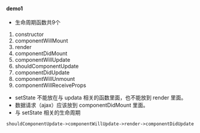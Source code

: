 #### demo1
* 生命周期函数共9个
1. constructor
2. componentWillMount
3. render
4. componentDidMount
5. componentWillUpdate
6. shouldComponentUpdate
7. componentDidUpdate
8. componentWillUnmount
9. componentWillReceiveProps
* setState 不能放在与 updata 相关的函数里面，也不能放到 render 里面。
* 数据请求（ajax）应该放到 componentDidMount 里面。
* 与 setState 相关的生命周期
```
shouldComponentUpdate->componentWillUpdate->render->componentDidUpdate
```